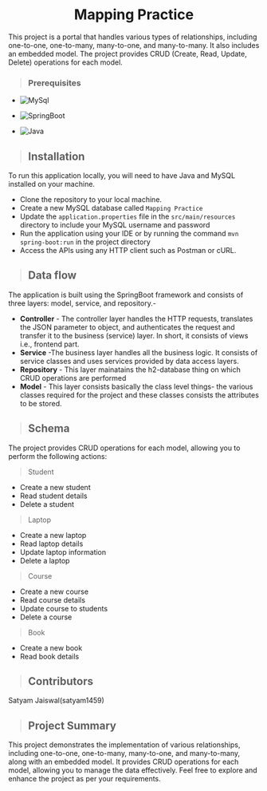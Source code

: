 <h1 align="center"> 
Mapping Practice</h1>
This project is a portal that handles various types of relationships, including one-to-one, one-to-many, many-to-one, and many-to-many. It also includes an embedded model. The project provides CRUD (Create, Read, Update, Delete) operations for each model.

>### Prerequisites
* ![MySql](https://img.shields.io/badge/DBMS-MYSQL%205.7%20or%20Higher-red)
 * ![SpringBoot](https://img.shields.io/badge/Framework-SpringBoot-green)


* ![Java](https://img.shields.io/badge/Language-Java%208%20or%20higher-yellow)

>## Installation

To run this application locally, you will need to have Java and MySQL installed on your machine.

* Clone the repository to your local machine.
* Create a new MySQL database called `Mapping Practice`
* Update the `application.properties` file in the `src/main/resources` directory to include your MySQL username and password
* Run the application using your IDE or by running the command `mvn spring-boot:run` in the project directory
* Access the APIs using any HTTP client such as Postman or cURL.
>## Data flow
 The application is built using the SpringBoot framework and consists of three layers: model, service, and repository.-

* **Controller** - The controller layer handles the HTTP requests, translates the JSON parameter to object, and authenticates the request and transfer it to the business (service) layer. In short, it consists of views i.e., frontend part.
* **Service** -The business layer handles all the business logic. It consists of service classes and uses services provided by data access layers.
* **Repository** - This layer mainatains the h2-database thing on which CRUD operations are performed
* **Model** - This layer consists basically the class level things- the various classes required for the project and these classes consists the attributes to be stored.

>## Schema
The project provides CRUD operations for each model, allowing you to perform the following actions:

>Student

* Create a new student
* Read student details
* Delete a student
>Laptop
* Create a new laptop
* Read laptop details
* Update laptop information
* Delete a laptop
>Course
* Create a new course
* Read course details
* Update course to students
* Delete a course
>Book
* Create a new book
* Read book details
	

>## Contributors

Satyam Jaiswal(satyam1459)

>## Project Summary
This project demonstrates the implementation of various relationships, including one-to-one, one-to-many, many-to-one, and many-to-many, along with an embedded model. It provides CRUD operations for each model, allowing you to manage the data effectively. Feel free to explore and enhance the project as per your requirements.
